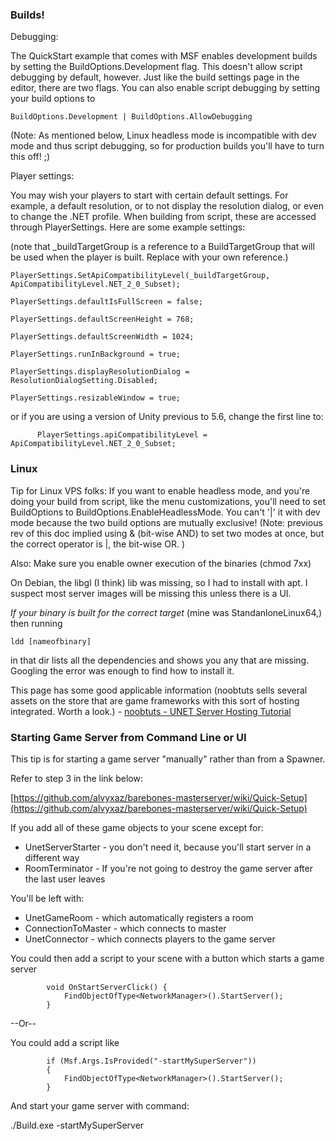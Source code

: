 ### Builds!

Debugging:

The QuickStart example that comes with MSF enables development builds by setting the BuildOptions.Development flag. This doesn't allow script debugging by default, however. Just like the build settings page in the editor, there are two flags. You can also enable script debugging by setting your build options to

`BuildOptions.Development | BuildOptions.AllowDebugging`

(Note: As mentioned below, Linux headless mode is incompatible with dev mode and thus script debugging, so for production builds you'll have to turn this off! ;)

Player settings:

You may wish your players to start with certain default settings. For example, a default resolution, or to not display the resolution dialog, or even to change the .NET profile. When building from script, these are accessed through PlayerSettings. Here are some example settings:

(note that _buildTargetGroup is a reference to a BuildTargetGroup that will be used when the player is built. Replace with your own reference.)

`PlayerSettings.SetApiCompatibilityLevel(_buildTargetGroup, ApiCompatibilityLevel.NET_2_0_Subset);`

`PlayerSettings.defaultIsFullScreen = false;`

`PlayerSettings.defaultScreenHeight = 768;`

`PlayerSettings.defaultScreenWidth = 1024;`

`PlayerSettings.runInBackground = true;`

`PlayerSettings.displayResolutionDialog = ResolutionDialogSetting.Disabled;`

`PlayerSettings.resizableWindow = true;`

or if you are using a version of Unity previous to 5.6, change the first line to:

`      PlayerSettings.apiCompatibilityLevel = ApiCompatibilityLevel.NET_2_0_Subset;`



### Linux
Tip for Linux VPS folks: 
If you want to enable headless mode, and you're doing your build from script, like the menu customizations, you'll need to set BuildOptions to BuildOptions.EnableHeadlessMode. You can't '|' it with dev mode because the two build options are mutually exclusive! (Note: previous rev of this doc implied using & (bit-wise AND) to set two modes at once, but the correct operator is |, the bit-wise OR. )


Also:
Make sure you enable owner execution of the binaries (chmod 7xx)

On Debian, the libgl (I think) lib was missing, so I had to install with apt. I suspect most server images will be missing this unless there is a UI. 

_If your binary is built for the correct target_ (mine was StandanloneLinux64,)  then running

 ` ldd [nameofbinary] `

in that dir lists all the dependencies and shows you any that are missing. Googling the error was enough to find how to install it.

This page has some good applicable information (noobtuts sells several assets on the store that are game frameworks with this sort of hosting integrated. Worth a look.) -  [noobtuts - UNET Server Hosting Tutorial](https://noobtuts.com/unity/unet-server-hosting)


### Starting Game Server from Command Line or UI

This tip is for starting a game server "manually" rather than from a Spawner.

Refer to step 3 in the link below:

[https://github.com/alvyxaz/barebones-masterserver/wiki/Quick-Setup](https://github.com/alvyxaz/barebones-masterserver/wiki/Quick-Setup)

If you add all of these game objects to your scene except for:

* UnetServerStarter - you don't need it, because you'll start server in a different way
* RoomTerminator - If you're not going to destroy the game server after the last user leaves

You'll be left with:
* UnetGameRoom - which automatically registers a room
* ConnectionToMaster - which connects to master
* UnetConnector - which connects players to the game server

You could then add a script to your scene with a button which starts a game server

            void OnStartServerClick() {
                FindObjectOfType<NetworkManager>().StartServer();
            }

--Or--

You could add a script like


            if (Msf.Args.IsProvided("-startMySuperServer"))
            {
                FindObjectOfType<NetworkManager>().StartServer();
            }

    
And start your game server with command:

./Build.exe -startMySuperServer
